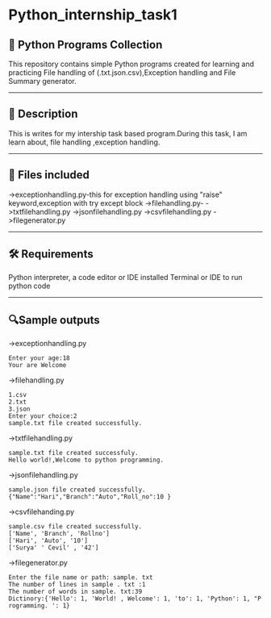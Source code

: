 # Python_internship_task1 
## 🧠 Python Programs Collection

This repository contains simple Python programs created for learning and practicing File handling of (.txt\.json\.csv),Exception handling and 
File Summary generator.
_________________________

## 📌 Description
This is writes for my intership task based program.During this task, I am learn about, file handling ,exception handling.
_________________________

## 📁 Files included
->exceptionhandling.py-this for exception handling using "raise" keyword,exception with try except block 
->filehandling.py-
->txtfilehandling.py
->jsonfilehandling.py
->csvfilehandling.py
->filegenerator.py
_____________________________
## 🛠️ Requirements

Python interpreter, a code editor or IDE installed
Terminal or IDE to run python code
__________________________
## 🔍Sample outputs
->exceptionhandling.py
```
Enter your age:18
Your are Welcome
```

->filehandling.py
```
1.csv
2.txt
3.json
Enter your choice:2
sample.txt file created successfully.
```

->txtfilehandling.py
```
sample.txt file created successfuly.
Hello world!,Welcome to python programming.
```

->jsonfilehandling.py
```
sample.json file created successfully.
{"Name":"Hari","Branch":"Auto","Roll_no":10 }
```
->csvfilehanding.py
```
sample.csv file created successfully.
['Name', 'Branch', 'Rollno']
['Hari', 'Auto', '10']
['Surya' ' Cevil' , '42']
```
->filegenerator.py
```
Enter the file name or path: sample. txt
The number of lines in sample . txt :1
The number of words in sample. txt:39
Dictinory:{'Hello': 1, 'World! , Welcome': 1, 'to': 1, 'Python': 1, "P rogramming. ': 1}
```
